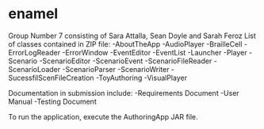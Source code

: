 # enamel
Group Number 7 consisting of Sara Attalla, Sean Doyle and Sarah Feroz 
List of classes contained in ZIP file: 
-AboutTheApp
-AudioPlayer
-BrailleCell
-ErrorLogReader
-ErrorWindow
-EventEditor
-EventList
-Launcher
-Player
-Scenario
-ScenarioEditor
-ScenarioEvent
-ScenarioFileReader
-ScenarioLoader
-ScenarioParser
-ScenarioWriter
-SucessfilScenFileCreation
-ToyAuthoring
-VisualPlayer

Documentation in submission include: 
-Requirements Document
-User Manual 
-Testing Document

To run the application, execute the AuthoringApp JAR file.
